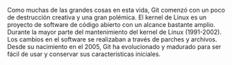 Como muchas de las grandes cosas en esta vida, Git comenzó con un poco de destrucción creativa y una gran polémica. 
El kernel de Linux es un proyecto de software de código abierto con un alcance bastante amplio. 
Durante la mayor parte del mantenimiento del kernel de Linux (1991-2002).
Los cambios en el software se realizaban a través de parches y archivos.
Desde su nacimiento en el 2005, Git ha evolucionado y madurado para ser fácil de usar y conservar sus características iniciales.
